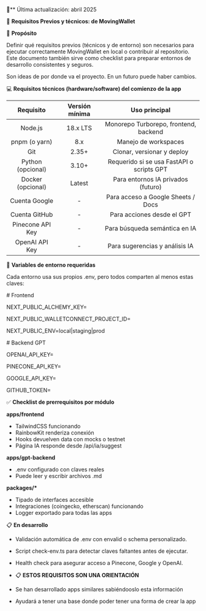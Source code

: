 ﻿📅** Última actualización: abril 2025



📌 **Requisitos Previos y técnicos: de MovingWallet**



🎯 **Propósito**

Definir qué requisitos previos (técnicos y de entorno) son necesarios para ejecutar correctamente MovingWallet en local o contribuir al repositorio. Este documento también sirve como checklist para preparar entornos de desarrollo consistentes y seguros.

Son ideas de por donde va el proyecto. En un futuro puede haber cambios.



💻 **Requisitos técnicos (hardware/software) del comienzo de la app**

|**Requisito**|**Versión mínima**|**Uso principal**|
| :-: | :-: | :-: |
|Node.js|18\.x LTS|Monorepo Turborepo, frontend, backend|
|pnpm (o yarn)|8\.x|Manejo de workspaces|
|Git|2\.35+|Clonar, versionar y deploy|
|Python (opcional)|3\.10+|Requerido si se usa FastAPI o scripts GPT|
|Docker (opcional)|Latest|Para entornos IA privados (futuro)|
|Cuenta Google|-|Para acceso a Google Sheets / Docs|
|Cuenta GitHub|-|Para acciones desde el GPT|
|Pinecone API Key|-|Para búsqueda semántica en IA|
|OpenAI API Key|-|Para sugerencias y análisis IA|



🔐 **Variables de entorno requeridas**

Cada entorno usa sus propios .env, pero todos comparten al menos estas claves:

\# Frontend

NEXT\_PUBLIC\_ALCHEMY\_KEY=

NEXT\_PUBLIC\_WALLETCONNECT\_PROJECT\_ID=

NEXT\_PUBLIC\_ENV=local|staging|prod

\# Backend GPT

OPENAI\_API\_KEY=

PINECONE\_API\_KEY=

GOOGLE\_API\_KEY=

GITHUB\_TOKEN=



✅ **Checklist de prerrequisitos por módulo**

**apps/frontend**

- TailwindCSS funcionando
- RainbowKit renderiza conexión
- Hooks devuelven data con mocks o testnet
- Página IA responde desde /api/ia/suggest

**apps/gpt-backend**

- .env configurado con claves reales
- Puede leer y escribir archivos .md

**packages/\***

- Tipado de interfaces accesible
- Integraciones (coingecko, etherscan) funcionando
- Logger exportado para todas las apps



📋 **En desarrollo**

- Validación automática de .env con envalid o schema personalizado.
- Script check-env.ts para detectar claves faltantes antes de ejecutar.
- Health check para asegurar acceso a Pinecone, Google y OpenAI.

- 📋 **ESTOS REQUISITOS SON UNA ORIENTACIÓN**

- Se han desarrollado apps similares sabiéndooslo esta información 
- Ayudará a tener una base donde poder tener una forma de crear la app
